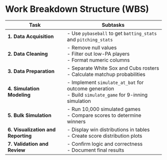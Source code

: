 # Work Breakdown Structure (WBS)

| Task | Subtasks |
|------|----------|
| **1. Data Acquisition** | - Use `pybaseball` to get `batting_stats` and `pitching_stats` |
| **2. Data Cleaning** | - Remove null values<br>- Filter out low-PA players<br>- Format numeric columns |
| **3. Data Preparation** | - Separate White Sox and Cubs rosters<br>- Calculate matchup probabilities |
| **4. Simulation Modeling** | - Implement `simulate_at_bat` for outcome generation<br>- Build `simulate_game` for 9-inning simulation |
| **5. Bulk Simulation** | - Run 10,000 simulated games<br>- Compare scores to determine winners |
| **6. Visualization and Reporting** | - Display win distributions in tables<br>- Create score distribution plots |
| **7. Validation and Review** | - Confirm logic and correctness<br>- Document final results |
